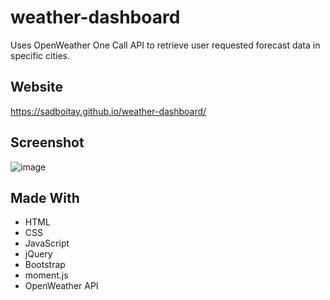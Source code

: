 # weather-dashboard
Uses OpenWeather One Call API to retrieve user requested forecast data in specific cities.

## Website
https://sadboitay.github.io/weather-dashboard/

## Screenshot
![image](https://user-images.githubusercontent.com/86327207/131779498-d43baffb-df69-48d0-ac11-dfc0ac3277a4.png)

## Made With
* HTML
* CSS
* JavaScript
* jQuery
* Bootstrap
* moment.js
* OpenWeather API

